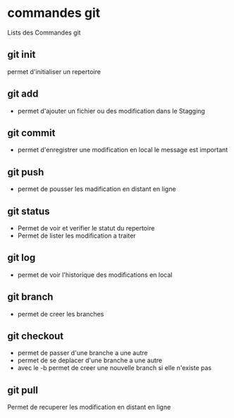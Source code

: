 # commandes git

Lists des Commandes git

## git init 
permet d'initialiser un repertoire


## git add
- permet d'ajouter un fichier ou des modification dans le Stagging 

## git commit
- permet d'enregistrer une modification en local le message est important
## git push 
- permet de pousser les madification en distant en ligne
## git status
- Permet de voir et verifier le statut du repertoire
- Permet de lister les modification a traiter

## git log
- permet de voir l'historique des modifications en local

## git branch 
- permet de creer les branches

## git checkout
- permet de passer d'une branche a une autre
- permet de se deplacer d'une branche a une autre
- avec le -b permet de creer une nouvelle branch si elle n'existe pas

## git pull
Permet de recuperer les modification en distant en ligne